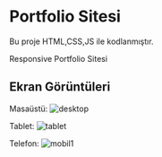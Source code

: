 
# Portfolio Sitesi

Bu proje HTML,CSS,JS ile kodlanmıştır.

Responsive Portfolio Sitesi


## Ekran Görüntüleri



Masaüstü: ![desktop](https://github.com/BarrickUAR/Portfolio-Website/assets/135522301/2ba89372-e33a-4e2d-832b-eecabd2f9886)

Tablet:
![tablet](https://github.com/BarrickUAR/Responsive-Portfolio-Website/assets/135522301/92189510-c33a-4f4d-82e6-9a4c8c5e7561)

Telefon:
![mobil1](https://github.com/BarrickUAR/Responsive-Portfolio-Website/assets/135522301/0ef03a60-ce53-403e-aaf6-a977ae1acdf0)


